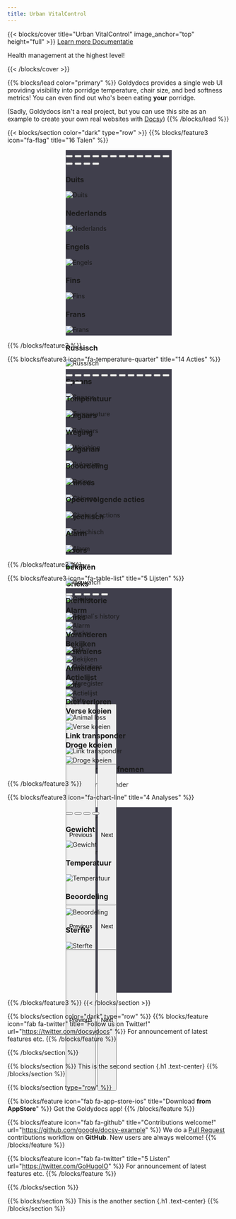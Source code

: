 ```yaml
---
title: Urban VitalControl
---
```


{{< blocks/cover title="Urban VitalControl" image_anchor="top" height="full" >}}
<a class="btn btn-lg btn-primary me-3 mb-4" href="#">
  Learn more <i class="fas fa-arrow-alt-circle-right ms-2"></i>
</a>
<a class="btn btn-lg btn-secondary me-3 mb-4" href="/docs/">
  Documentatie<i class="fa-solid fa-book ms-2 "></i>
</a>
<p class="lead mt-5">Health management at the highest level!</p>
{{< /blocks/cover >}}

{{% blocks/lead color="primary" %}}
Goldydocs provides a single web UI providing visibility into porridge
temperature, chair size, and bed softness metrics! You can even find out who's
been eating **your** porridge.

(Sadly, Goldydocs isn't a real project, but you can use this site as an example
to create your own real websites with [Docsy](https://docsy.dev))
{{% /blocks/lead %}}

{{< blocks/section color="dark" type="row" >}}
{{% blocks/feature3 icon="fa-flag" title="16 Talen" %}}
<br>
<div id="carouselLanguagesAutoplaying" class="carousel slide" data-bs-ride="carousel" style="width: 240px; height: 420px; margin-left: auto; margin-right: auto; background-color: #403f4c">
    <div class="carousel-indicators">
    <button type="button" data-bs-target="#carouselLanguageIndicators" data-bs-slide-to="0" class="active" aria-current="true" aria-label="Duits"></button>
    <button type="button" data-bs-target="#carouselLanguageIndicators" data-bs-slide-to="1" aria-label="Nederlands"></button>
    <button type="button" data-bs-target="#carouselLanguageIndicators" data-bs-slide-to="2" aria-label="Engels"></button>
    <button type="button" data-bs-target="#carouselLanguageIndicators" data-bs-slide-to="3" aria-label="Fins"></button>
    <button type="button" data-bs-target="#carouselLanguageIndicators" data-bs-slide-to="4" aria-label="Frans"></button>
    <button type="button" data-bs-target="#carouselLanguageIndicators" data-bs-slide-to="5" aria-label="Russisch"></button>
    <button type="button" data-bs-target="#carouselLanguageIndicators" data-bs-slide-to="6" aria-label="Spaans"></button>
    <button type="button" data-bs-target="#carouselLanguageIndicators" data-bs-slide-to="7" aria-label="Bosnisch"></button>
    <button type="button" data-bs-target="#carouselLanguageIndicators" data-bs-slide-to="8" aria-label="Bulgaars"></button>
    <button type="button" data-bs-target="#carouselLanguageIndicators" data-bs-slide-to="9" aria-label="Chinees"></button>
    <button type="button" data-bs-target="#carouselLanguageIndicators" data-bs-slide-to="10" aria-label="Tsjechisch"></button>
    <button type="button" data-bs-target="#carouselLanguageIndicators" data-bs-slide-to="11" aria-label="Noors"></button>
    <button type="button" data-bs-target="#carouselLanguageIndicators" data-bs-slide-to="12" aria-label="Grieks"></button>
    <button type="button" data-bs-target="#carouselLanguageIndicators" data-bs-slide-to="13" aria-label="Turks"></button>
    <button type="button" data-bs-target="#carouselLanguageIndicators" data-bs-slide-to="14" aria-label="Oekraïens"></button>
    <button type="button" data-bs-target="#carouselLanguageIndicators" data-bs-slide-to="15" aria-label="Ests"></button>
    </div> 
<div class="carousel-inner">
    <div class="carousel-item active">
      <div class="position-relative text-center">
        <h3>Duits</h3>
      </div>
      <img src="/images/homescreen/german.png" alt="Duits">
    </div>
    <div class="carousel-item">
      <div class="position-relative text-center">
        <h3>Nederlands</h3>
      </div>
      <img src="/images/homescreen/dutch.png" alt="Nederlands">
    </div>
    <div class="carousel-item">
      <div class="position-relative text-center">
        <h3>Engels</h3>
      </div>
      <img src="/images/homescreen/english.png" alt="Engels">
    </div>
    <div class="carousel-item">
      <div class="position-relative text-center">
        <h3>Fins</h3>
      </div>
      <img src="/images/homescreen/finnish.png" alt="Fins">
    </div>
    <div class="carousel-item">
      <div class="position-relative text-center">
        <h3>Frans</h3>
      </div>
      <img src="/images/homescreen/french.png" alt="Frans">
    </div>
    <div class="carousel-item">
      <div class="position-relative text-center">
        <h3>Russisch</h3>
      </div>
    <img src="/images/homescreen/russian.png" alt="Russisch">
    </div>  
    <div class="carousel-item">
      <div class="position-relative text-center">
        <h3>Spaans</h3>
      </div>
    <img src="/images/homescreen/spanish.png" alt="Spaans">
    </div>
      <div class="carousel-item">
        <div class="position-relative text-center">
          <h3>Bulgaars</h3>
        </div>
      <img src="/images/homescreen/bosnian.png" alt="Bulgaars">
      </div>
      <div class="carousel-item">
        <div class="position-relative text-center">
          <h3>Bulgarian</h3>
        </div>
      <img src="/images/homescreen/bulgarian.png" alt="Bulgarian">
      </div>
      <div class="carousel-item">
        <div class="position-relative text-center">
          <h3>Chinees</h3>
        </div>
      <img src="/images/homescreen/chinese.png" alt="Chinees">
      </div>
      <div class="carousel-item">
        <div class="position-relative text-center">
          <h3>Tsjechisch</h3>
        </div>
      <img src="/images/homescreen/czech.png" alt="Tsjechisch">
      </div>
      <div class="carousel-item">
        <div class="position-relative text-center">
          <h3>Noors</h3>
        </div>
      <img src="/images/homescreen/norwegian.png" alt="Noors">
      </div>
      <div class="carousel-item">
        <div class="position-relative text-center">
          <h3>Grieks</h3>
        </div>
      <img src="/images/homescreen/greek.png" alt="Grieks">
      </div>      
      <div class="carousel-item">
        <div class="position-relative text-center">
          <h3>Turks</h3>
        </div>
      <img src="/images/homescreen/turkish.png" alt="Turks">
      </div> 
      <div class="carousel-item">
        <div class="position-relative text-center">
          <h3>Oekraïens</h3>
        </div>
      <img src="/images/homescreen/ukrainian.png" alt="Oekraïens">
      </div> 
      <div class="carousel-item">
        <div class="position-relative text-center">
          <h3>Ests</h3>
        </div>
      <img src="/images/homescreen/estonian.png" alt="Ests">
      </div> 
  </div>
  <button class="carousel-control-prev" type="button" data-bs-target="#carouselLanguagesAutoplaying" data-bs-slide="prev" style="left: 0px; top: 37px; height: 320px;">
    <span class="carousel-control-prev-icon" aria-hidden="true"></span>
    <span class="visually-hidden">Previous</span>
  </button>
  <button class="carousel-control-next" type="button" data-bs-target="#carouselLanguagesAutoplaying" data-bs-slide="next" style="right: 0px; top: 37px; height: 320px;">
    <span class="carousel-control-next-icon" aria-hidden="true"></span>
    <span class="visually-hidden">Next</span>
  </button>
</div>

{{% /blocks/feature3 %}}

{{% blocks/feature3 icon="fa-temperature-quarter" title="14 Acties" %}}
<br>
<div id="carouselActionsAutoplaying" class="carousel slide" data-bs-ride="carousel" style="width: 240px; height: 420px; margin-left: auto; margin-right: auto; background-color: #403f4c">
    <div class="carousel-indicators">
    <button type="button" data-bs-target="#carouselActionsIndicators" data-bs-slide-to="0" class="active" aria-current="true" aria-label="Temperature"></button>
    <button type="button" data-bs-target="#carouselActionsIndicators" data-bs-slide-to="1" aria-label="Weighing"></button>
    <button type="button" data-bs-target="#carouselActionsIndicators" data-bs-slide-to="2" aria-label="Rating"></button>
    <button type="button" data-bs-target="#carouselActionsIndicators" data-bs-slide-to="3" aria-label="Chain of actions"></button>
    <button type="button" data-bs-target="#carouselActionsIndicators" data-bs-slide-to="4" aria-label="Alarm"></button>
    <button type="button" data-bs-target="#carouselActionsIndicators" data-bs-slide-to="5" aria-label="On watch"></button>
    <button type="button" data-bs-target="#carouselActionsIndicators" data-bs-slide-to="6" aria-label="Animal´s history"></button>
    <button type="button" data-bs-target="#carouselActionsIndicators" data-bs-slide-to="7" aria-label="Edit"></button>
    <button type="button" data-bs-target="#carouselActionsIndicators" data-bs-slide-to="8" aria-label="Unregister"></button>
    <button type="button" data-bs-target="#carouselActionsIndicators" data-bs-slide-to="9" aria-label="Animal loss"></button>
    <button type="button" data-bs-target="#carouselActionsIndicators" data-bs-slide-to="10" aria-label="Link transponder"></button>
    <button type="button" data-bs-target="#carouselActionsIndicators" data-bs-slide-to="11" aria-label="Unlink transponder"></button>
    <button type="button" data-bs-target="#carouselActionsIndicators" data-bs-slide-to="12" aria-label="Link animal ID"></button>
    <button type="button" data-bs-target="#carouselActionsIndicators" data-bs-slide-to="13" aria-label="Link electronic animal ID"></button>
  </div>
<div class="carousel-inner">
    <div class="carousel-item active">
      <div class="position-relative text-center">
        <h3>Temperatuur</h3>
      </div>
      <img src="images/actions/temperature.png" alt="Temperature">
    </div>
    <div class="carousel-item">
      <div class="position-relative text-center">
        <h3>Weging</h3>
      </div>
      <img src="images/actions/weighing.png" alt="Weighing">
    </div>
    <div class="carousel-item">
      <div class="position-relative text-center">
        <h3>Beoordeling</h3>
      </div>
      <img src="images/actions/rating.png" alt="Rating">
    </div>
    <div class="carousel-item">
      <div class="position-relative text-center">
        <h3>Opeenvolgende acties</h3>
      </div>
      <img src="images/actions/chain_of_actions.png" alt="Chain of actions">
    </div>
    <div class="carousel-item">
      <div class="position-relative text-center">
        <h3>Alarm</h3>
      </div>
      <img src="images/actions/alarm.png" alt="Alarm">
    </div>
    <div class="carousel-item">
      <div class="position-relative text-center">
        <h3>bekijken</h3>
      </div>
      <img src="images/actions/on_watch.png" alt="On watch">
    </div>
    <div class="carousel-item">
      <div class="position-relative text-center">
        <h3>Dierhistorie</h3>
      </div>
      <img src="images/actions/animal_history.png" alt="Animal´s history">
    </div>
    <div class="carousel-item">
      <div class="position-relative text-center">
        <h3>Veranderen</h3>
      </div>
      <img src="images/actions/edit.png" alt="Edit">
    </div>
    <div class="carousel-item">
      <div class="position-relative text-center">
        <h3>Afmelden</h3>
      <img src="images/actions/unregister.png" alt="Unregister">
      </div>
    </div>
    <div class="carousel-item">
      <div class="position-relative text-center">
        <h3>Dier verloren</h3>
      </div>
      <img src="images/actions/animal_loss.png" alt="Animal loss">
    </div>
    <div class="carousel-item">
      <div class="position-relative text-center">
        <h3>Link transponder</h3>
      </div>
      <img src="images/actions/link_transponder.png" alt="Link transponder">
    </div>
    <div class="carousel-item">
      <div class="position-relative text-center">
        <h3>Transponder afnemen</h3>
      </div>
      <img src="images/actions/unlink_transponder.png" alt="Unlink transponder">
    </div>      
    <div class="carousel-item">
      <div class="position-relative text-center">
        <h3>Link dier ID</h3>
      </div>
      <img src="images/actions/link_animal_ID.png" alt="Link animal ID">
    </div>   
    <div class="carousel-item">
      <div class="position-relative text-center">
        <h3>Link dier ID</h3>
      </div>
      <img src="images/actions/link_animal_ID2.png" alt="Link animal ID">
    </div>             
  </div>
  <button class="carousel-control-prev" type="button" data-bs-target="#carouselActionsAutoplaying" data-bs-slide="prev" style="left: 0px; top: 37px; height: 320px;">
    <span class="carousel-control-prev-icon" aria-hidden="true"></span>
    <span class="visually-hidden">Previous</span>
  </button>
  <button class="carousel-control-next" type="button" data-bs-target="#carouselActionsAutoplaying" data-bs-slide="next" style="right: 0px; top: 37px; height: 320px;">
    <span class="carousel-control-next-icon" aria-hidden="true"></span>
    <span class="visually-hidden">Next</span>
  </button>
</div>

{{% /blocks/feature3 %}}

{{% blocks/feature3 icon="fa-table-list" title="5 Lijsten" %}}
<br>
<div id="carouselListsAutoplaying" class="carousel slide" data-bs-ride="carousel" style="width: 240px; height: 420px; background-color: #403f4c; margin-left: auto; margin-right: auto;">
    <div class="carousel-indicators">
    <button type="button" data-bs-target="#carouselListsIndicators" data-bs-slide-to="0" class="active" aria-current="true" aria-label="Alarm"></button>
    <button type="button" data-bs-target="#carouselListsIndicators" data-bs-slide-to="1" aria-label="Bekijken"></button>
    <button type="button" data-bs-target="#carouselListsIndicators" data-bs-slide-to="2" aria-label="Actielijst"></button>
    <button type="button" data-bs-target="#carouselListsIndicators" data-bs-slide-to="3" aria-label="Verse koeien"></button>
    <button type="button" data-bs-target="#carouselListsIndicators" data-bs-slide-to="4" aria-label="Droge koeien"></button>
  </div>
<div class="carousel-inner">
    <div class="carousel-item active">
      <div class="position-relative text-center">
        <h3>Alarm</h3>
      </div>
      <img src="images/lists/alarm.png" alt="Alarm">
    </div>
    <div class="carousel-item">
      <div class="position-relative text-center">
        <h3>Bekijken</h3>
      </div>
      <img src="images/lists/on_watch.png" alt="Bekijken">
    </div>
    <div class="carousel-item">
      <div class="position-relative text-center">
        <h3>Actielijst</h3>
      </div>      
      <img src="images/lists/action_list.png" alt="Actielijst">
    </div>
    <div class="carousel-item">
      <div class="position-relative text-center">
        <h3>Verse koeien</h3>
      </div>
      <img src="images/lists/fresh_cows.png" alt="Verse koeien">
    </div>
    <div class="carousel-item">
      <div class="position-relative text-center">
        <h3>Droge koeien</h3>
      </div>
    <img src="images/lists/dry_cows.png" alt="Droge koeien">
    </div>
  </div>
  <button class="carousel-control-prev" type="button" data-bs-target="#carouselListsAutoplaying" data-bs-slide="prev" style="left: 0px; top: 37px; height: 320px;">
    <span class="carousel-control-prev-icon" aria-hidden="true"></span>
    <span class="visually-hidden">Previous</span>
  </button>
  <button class="carousel-control-next" type="button" data-bs-target="#carouselListsAutoplaying" data-bs-slide="next" style="right: 0px; top: 37px; height: 320px;">
    <span class="carousel-control-next-icon" aria-hidden="true"></span>
    <span class="visually-hidden">Next</span>
  </button>
</div>

{{% /blocks/feature3 %}}

{{% blocks/feature3 icon="fa-chart-line" title="4 Analyses" %}}
<br>
<div id="carouselEvaluationAutoplaying" class="carousel slide" data-bs-ride="carousel" style="width: 240px; height: 420px; background-color: #403f4c; margin-left: auto; margin-right: auto;">
    <div class="carousel-indicators">
    <button type="button" data-bs-target="#carouselListsIndicators" data-bs-slide-to="0" class="active" aria-current="true" aria-label="Gewicht"></button>
    <button type="button" data-bs-target="#carouselListsIndicators" data-bs-slide-to="1" aria-label="Temperatuur"></button>
    <button type="button" data-bs-target="#carouselListsIndicators" data-bs-slide-to="2" aria-label="Beoordeling"></button>
    <button type="button" data-bs-target="#carouselListsIndicators" data-bs-slide-to="3" aria-label="Sterfte"></button>
  </div>
<div class="carousel-inner">
    <div class="carousel-item active">
      <div class="position-relative text-center">
        <h3>Gewicht</h3>
      </div> 
      <img src="images/evaluation/weight.png" alt="Gewicht">
    </div>
    <div class="carousel-item">
      <div class="position-relative text-center">
        <h3>Temperatuur</h3>
      </div> 
      <img src="images/evaluation/temperature.png" alt="Temperatuur">
    </div>
    <div class="carousel-item">
      <div class="position-relative text-center">
        <h3>Beoordeling</h3>
      </div> 
      <img src="images/evaluation/rating.png" alt="Beoordeling">
    </div>
    <div class="carousel-item">
      <div class="position-relative text-center">
        <h3>Sterfte</h3>
      </div> 
      <img src="images/evaluation/mortality.png" alt="Sterfte">
    </div>
  </div>
  <button class="carousel-control-prev" type="button" data-bs-target="#carouselEvaluationAutoplaying" data-bs-slide="prev" style="left: 0px; top: 37px; height: 320px;">
    <span class="carousel-control-prev-icon" aria-hidden="true"></span>
    <span class="visually-hidden">Previous</span>
  </button>
  <button class="carousel-control-next" type="button" data-bs-target="#carouselEvaluationAutoplaying" data-bs-slide="next" style="right: 0px; top: 37px; height: 320px;">
    <span class="carousel-control-next-icon" aria-hidden="true"></span>
    <span class="visually-hidden">Next</span>
  </button>
</div>

{{% /blocks/feature3 %}}
{{< /blocks/section >}}


{{% blocks/section color="dark" type="row" %}}
{{% blocks/feature icon="fab fa-twitter" title="Follow us on Twitter!" url="https://twitter.com/docsydocs" %}}
For announcement of latest features etc.
{{% /blocks/feature %}}


{{% /blocks/section %}}


{{% blocks/section %}}
This is the second section
{.h1 .text-center}
{{% /blocks/section %}}


{{% blocks/section type="row" %}}

{{% blocks/feature icon="fab fa-app-store-ios" title="Download **from AppStore**" %}}
Get the Goldydocs app!
{{% /blocks/feature %}}

{{% blocks/feature icon="fab fa-github" title="Contributions welcome!"
    url="https://github.com/google/docsy-example" %}}
We do a [Pull Request](https://github.com/google/docsy-example/pulls)
contributions workflow on **GitHub**. New users are always welcome!
{{% /blocks/feature %}}

{{% blocks/feature icon="fab fa-twitter" title="5 Listen"
    url="https://twitter.com/GoHugoIO" %}}
For announcement of latest features etc.
{{% /blocks/feature %}}

{{% /blocks/section %}}


{{% blocks/section %}}
This is the another section
{.h1 .text-center}
{{% /blocks/section %}}
